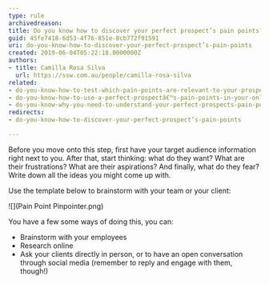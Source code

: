 ```yaml
---
type: rule
archivedreason: 
title: Do you know how to discover your perfect prospect’s pain points?
guid: 45fe7418-6d53-4f76-851e-8cb772f91591
uri: do-you-know-how-to-discover-your-perfect-prospect’s-pain-points
created: 2019-06-04T05:22:18.0000000Z
authors:
- title: Camilla Rosa Silva
  url: https://ssw.com.au/people/camilla-rosa-silva
related:
- do-you-know-how-to-test-which-pain-points-are-relevant-to-your-prospect
- do-you-know-how-to-use-a-perfect-prospectâ€™s-pain-points-in-your-online-marketing
- do-you-know-why-you-need-to-understand-your-perfect-prospects-pain-points
redirects:
- do-you-know-how-to-discover-your-perfect-prospect’s-pain-points

---
```


Before you move onto this step, first have your target audience information right next to you. After that, start thinking: what do they want? What are their frustrations? What are their aspirations? And finally, what do they fear? Write down all the ideas you might come up with. 
<!--endintro-->

Use the template below to brainstorm with your team or your client: 




![](Pain Point Pinpointer.png)

You have a few some ways of doing this, you can: 


* Brainstorm with your employees
* Research online
* Ask your clients directly in person, or to have an open conversation through social media (remember to reply and engage with them, though!)
